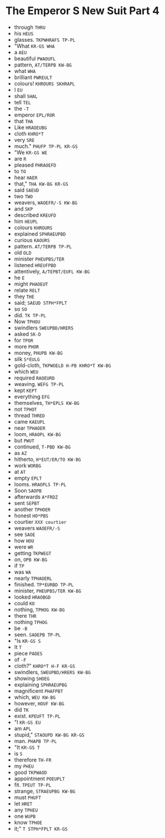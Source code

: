# The Emperor S New Suit Part 4

* through `THRU`
* his `HEUS`
* glasses. `TKPWHRAFS TP-PL`
* "What `KR-GS WHA`
* a `AEU`
* beautiful `PWAOUFL`
* pattern, `AT/TERPB KW-BG`
* what `WHA`
* brilliant `PWREULT`
* colours! `KHROURS SKHRAPL`
* I `EU`
* shall `SHAL`
* tell `TEL`
* the `-T`
* emperor `EPL/ROR`
* that `THA`
* Like `HRAOEUBG`
* cloth `KHRO*T`
* very `SRE`
* much." `PHUFP TP-PL KR-GS`
* "We `KR-GS WE`
* are `R`
* pleased `PHRAOEFD`
* to `TO`
* hear `HAER`
* that," `THA KW-BG KR-GS`
* said `SAEUD`
* two `TWO`
* weavers, `WAOEFR/-S KW-BG`
* and `SKP`
* described `KREUFD`
* him `HEUPL`
* colours `KHROURS`
* explained `SPHRAEUPBD`
* curious `KAOURS`
* pattern. `AT/TERPB TP-PL`
* old `OLD`
* minister `PHEUPBS/TER`
* listened `HREUFPBD`
* attentively, `A/TEPBT/EUFL KW-BG`
* he `E`
* might `PHAOEUT`
* relate `RELT`
* they `THE`
* said; `SAEUD STPH*FPLT`
* so `SO`
* did. `TK TP-PL`
* Now `TPHOU`
* swindlers `SWEUPBD/HRERS`
* asked `SK-D`
* for `TPOR`
* more `PHOR`
* money, `PHUPB KW-BG`
* silk `S*EULG`
* gold-cloth, `TKPWOELD H-PB KHRO*T KW-BG`
* which `WEU`
* required `RAOEURD`
* weaving. `WEFG TP-PL`
* kept `KEPT`
* everything `EFG`
* themselves, `TH*EPLS KW-BG`
* not `TPHOT`
* thread `THRED`
* came `KAEUPL`
* near `TPHAOER`
* loom, `HRAOPL KW-BG`
* but `PWUT`
* continued, `T-PBD KW-BG`
* as `AZ`
* hitherto, `H*EUT/ER/TO KW-BG`
* work `WORBG`
* at `AT`
* empty `EPLT`
* looms. `HRAOPLS TP-PL`
* Soon `SAOPB`
* afterwards `A*FRDZ`
* sent `SEPBT`
* another `TPHOER`
* honest `HO*PBS`
* courtier `XXX courtier`
* weavers `WAOEFR/-S`
* see `SAOE`
* how `HOU`
* were `WR`
* getting `TKPWEGT`
* on, `OPB KW-BG`
* if `TP`
* was `WA`
* nearly `TPHAOERL`
* finished. `TP*EURBD TP-PL`
* minister, `PHEUPBS/TER KW-BG`
* looked `HRAOBGD`
* could `KO`
* nothing, `TPHOG KW-BG`
* there `THR`
* nothing `TPHOG`
* be `-B`
* seen. `SAOEPB TP-PL`
* "Is `KR-GS S`
* It `T`
* piece `PAOES`
* of `-F`
* cloth?" `KHRO*T H-F KR-GS`
* swindlers, `SWEUPBD/HRERS KW-BG`
* showing `SHOEG`
* explaining `SPHRAEUPBG`
* magnificent `PHAFPBT`
* which, `WEU KW-BG`
* however, `HOUF KW-BG`
* did `TK`
* exist. `KPEUFT TP-PL`
* "I `KR-GS EU`
* am `APL`
* stupid," `STAOUPD KW-BG KR-GS`
* man. `PHAPB TP-PL`
* "It `KR-GS T`
* is `S`
* therefore `TH-FR`
* my `PHEU`
* good `TKPWAOD`
* appointment `POEUPLT`
* fit. `TPEUT TP-PL`
* strange, `STRAEUPBG KW-BG`
* must `PHUFT`
* let `HRET`
* any `TPHEU`
* one `WUPB`
* know `TPHOE`
* it;" `T STPH*FPLT KR-GS`

